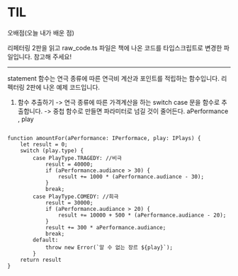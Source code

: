 # TIL
오배점(오늘 내가 배운 점)

리페터링 2판을 읽고 raw_code.ts 파일은
책에 나온 코드를 타입스크립트로 변경한 파일입니다. 참고해 주세요!



* * *


statement 함수는 연극 종류에 따른 연극비 계산과 포인트를 적립하는 
함수입니다. 리펙터링 2판에 나온 예제 코드입니다.

1. 함수 추출하기
-> 연극 종류에 따른 가격계산을 하는 switch case 문을 함수로 추출합니다.
-> 중첩 함수로 만들면 파라미터로 넘길 것이 줄어든다. aPerformance , play
<pre><code>
function amountFor(aPerformance: IPerformace, play: IPlays) {
	let result = 0;
	switch (play.type) {
		case PlayType.TRAGEDY: //비극
			result = 40000;
			if (aPerformance.audiance > 30) {
				result += 1000 * (aPerformance.audiance - 30);
			}
			break;
		case PlayType.COMEDY: //희극
			result = 30000;
			if (aPerformance.audiance > 20) {
				result += 10000 + 500 * (aPerformance.audiance - 20);
			}
			result += 300 * aPerformance.audiance;
			break;
		default:
			throw new Error(`알 수 없는 장르 ${play}`);
		}
	return result
}
</code></pre>

